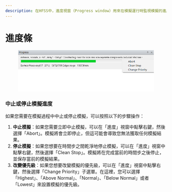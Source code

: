 ```yaml
---
description: 在HFSS中，進度視窗（Progress window）用來在模擬運行時監視模擬的進度。每個模擬都有自己的進度條。
---
```


# 進度條

<figure><img src="../.gitbook/assets/image (3).png" alt=""><figcaption></figcaption></figure>

### 中止或停止模擬進度

如果您需要在模擬過程中中止或停止模擬，可以按照以下的步驟操作：

1. **中止模擬**：如果您需要立即中止模擬，可以在「進度」視窗中點擊右鍵，然後選擇「Abort」。模擬將會立即停止，但這可能會導致您無法獲取任何模擬結果。
2. **停止模擬**：如果您想要在時間步之間乾淨地停止模擬，可以在「進度」視窗中點擊右鍵，然後選擇「Clean Stop」。模擬將在完成當前的時間步之後停止，並保存當前的模擬結果。
3. **改變優先級**：如果您想要改變模擬的優先級，可以在「進度」視窗中點擊右鍵，然後選擇「Change Priority」子選單。在這裡，您可以選擇「Highest」、「Above Normal」、「Normal」、「Below Normal」或者「Lowest」來設置模擬的優先級。
